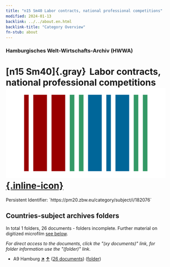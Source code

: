 ```yaml
---
title: "n15 Sm40 Labor contracts, national professional competitions"
modified: 2024-01-13
backlink: ../../about.en.html
backlink-title: "Category Overview"
fn-stub: about
---
```


### Hamburgisches Welt-Wirtschafts-Archiv (HWWA)

# [n15 Sm40]{.gray}&#8201; Labor contracts, national professional competitions &#160; [![Wikidata](/images/Wikidata-logo.svg "Wikidata"){.inline-icon}](http://www.wikidata.org/entity/Q104710794)

<div class="hint">Persistent Identifier: `https://pm20.zbw.eu/category/subject/i/182076`</div>







## Countries-subject archives folders







In total 1 folders, 26 documents - folders incomplete. Further material on digitized microfilm [see below](#filmsections).

_For direct access to the documents, click the "(xy documents)" link, for folder information use the "(folder)" link._


- A9 Hamburg [**&nearr;**](../../../geo/i/140905/about.en.html "Hamburg (all folders)") [**&uarr;**](../../../geo/about.en.html#A9 "Country category system") (<a href="https://pm20.zbw.eu/iiifview/folder/sh/140905,182076" title="about: Hamburg : Labor contracts, national professional competitions" target="_blank">26 documents</a>) ([folder](../../../../folder/sh/1409xx/140905/1820xx/182076/about.en.html))



<a id="filmsections" />













